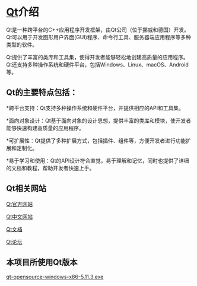 # [Qt](https://www.qt.io)介绍

Qt是一种跨平台的C++应用程序开发框架，由Qt公司（位于挪威和德国）开发。Qt可以用于开发图形用户界面(GUI)程序、命令行工具、服务器端应用程序等多种类型的软件。

Qt提供了丰富的类库和工具集，使得开发者能够轻松地创建高质量的应用程序。Qt还支持多种操作系统和硬件平台，包括Windows、Linux、macOS、Android等。

## Qt的主要特点包括：

*跨平台支持：Qt支持多种操作系统和硬件平台，并提供相应的API和工具集。

*面向对象设计：Qt基于面向对象的设计思想，提供丰富的类库和模块，使开发者能够快速构建高质量的应用程序。

*可扩展性：Qt提供了多种扩展方式，包括插件、组件等，方便开发者进行功能扩展和定制化。

*易于学习和使用：Qt的API设计符合直觉，易于理解和记忆，同时也提供了详细的文档和教程，帮助开发者快速上手。

## Qt相关网站

[Qt官方网站](https://www.qt.io/)

[Qt中文网站](https://www.qtchina.net/)

[Qt文档](https://doc.qt.io/)

[Qt论坛](https://forum.qt.io/)

## 本项目所使用Qt版本

[qt-opensource-windows-x86-5.11.3.exe](https://download.qt.io/new_archive/qt/5.11/5.11.3/)


